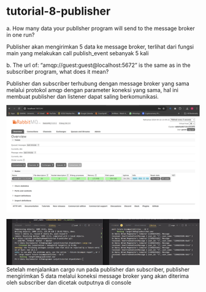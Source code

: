 # tutorial-8-publisher

a. How many data your publlsher program will send to the message broker in one
run?

Publisher akan mengirimkan 5 data ke message broker, terlihat dari fungsi main yang melakukan call publish_event sebanyak 5 kali

b. The url of: “amqp://guest:guest@localhost:5672” is the same as in the subscriber
program, what does it mean?

Publisher dan subscriber terhubung dengan message broker yang sama melalui protokol amqp dengan parameter koneksi yang sama, hal ini membuat publisher dan listener dapat saling berkomunikasi.

![RabbitMQ](img/image.png)

![Console](img/Screenshot%202024-04-22%20140916.png)
Setelah menjalankan cargo run pada publisher dan subscriber, publisher mengirimkan 5 data melalui koneksi message broker yang akan diterima oleh subscriber dan dicetak outputnya di console 
